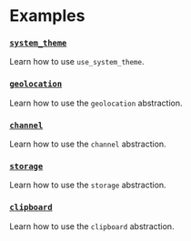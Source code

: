 # Examples

### [`system_theme`](./system_theme/)
Learn how to use `use_system_theme`.

### [`geolocation`](./geolocation/)
Learn how to use the `geolocation` abstraction.

### [`channel`](./channel/)
Learn how to use the `channel` abstraction.

### [`storage`](./storage/)
Learn how to use the `storage` abstraction.

### [`clipboard`](./clipboard/)
Learn how to use the `clipboard` abstraction.
